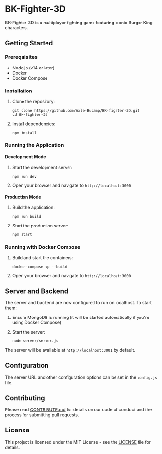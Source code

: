 # BK-Fighter-3D

BK-Fighter-3D is a multiplayer fighting game featuring iconic Burger King characters.

## Getting Started

### Prerequisites

- Node.js (v14 or later)
- Docker
- Docker Compose

### Installation

1. Clone the repository:
   ```
   git clone https://github.com/Axle-Bucamp/BK-fighter-3D.git
   cd BK-fighter-3D
   ```

2. Install dependencies:
   ```
   npm install
   ```

### Running the Application

#### Development Mode

1. Start the development server:
   ```
   npm run dev
   ```

2. Open your browser and navigate to `http://localhost:3000`

#### Production Mode

1. Build the application:
   ```
   npm run build
   ```

2. Start the production server:
   ```
   npm start
   ```

### Running with Docker Compose

1. Build and start the containers:
   ```
   docker-compose up --build
   ```

2. Open your browser and navigate to `http://localhost:3000`

## Server and Backend

The server and backend are now configured to run on localhost. To start them:

1. Ensure MongoDB is running (it will be started automatically if you're using Docker Compose)

2. Start the server:
   ```
   node server/server.js
   ```

The server will be available at `http://localhost:3001` by default.

## Configuration

The server URL and other configuration options can be set in the `config.js` file.

## Contributing

Please read [CONTRIBUTE.md](CONTRIBUTE.md) for details on our code of conduct and the process for submitting pull requests.

## License

This project is licensed under the MIT License - see the [LICENSE](LICENSE) file for details.